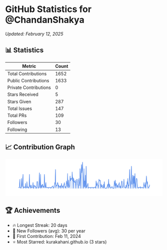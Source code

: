 # GitHub Statistics for @ChandanShakya
*Updated: February 12, 2025*

## 📊 Statistics
| Metric | Count |
|--------|--------|
| Total Contributions | 1652 |
| Public Contributions | 1633 |
| Private Contributions | 0 |
| Stars Received | 5 |
| Stars Given | 287 |
| Total Issues | 147 |
| Total PRs | 109 |
| Followers | 30 |
| Following | 13 |

## 📈 Contribution Graph

![Contribution Graph](./contribution_graph.png)

## 🏆 Achievements

- 🔥 Longest Streak: 20 days
- 👥 New Followers (avg): 30 per year
- 📅 First Contribution: Feb 11, 2024
- ⭐ Most Starred: kurakahani.github.io (3 stars)
